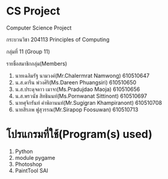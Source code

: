 # CS Project
Computer Science Project

กระบวนวิชา 204113 Principles of Computing

กลุ่มที่ 11 (Group 11)

รายชื่อสมาชิกกลุ่ม(Members)
1.  นายเฉลิมรัฐ นามวงค์(Mr.Chalermrat Namwong)     610510647
2.  น.ส.ดารีน พ่วงศิริ(Ms.Dareen Phuangsiri)       610510650
3.  น.ส.ประดุจดาว เมาจา(Ms.Pradujdao Maoja)   610510656
4.  น.ส.พรวนัช สิทธินนท์(Ms.Pornwanat Sittinont)    610510697
5.  นายศุจิกรันท์ คำพิลานนท์(Mr.Sugigran Khampiranont)  610510708
6.  นายสิรภพ ฟูสุวรรณ(Mr.Sirapop Foosuwan)     610510713

# โปรแกรมที่ใช้(Program(s) used)
  1.  Python
  2.  module pygame
  3.  Photoshop
  4.  PaintTool SAI
